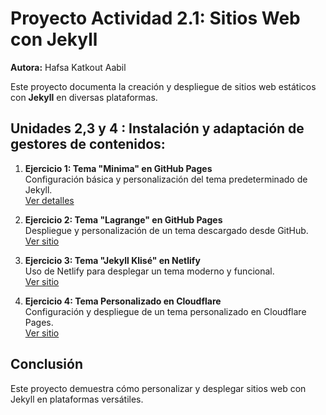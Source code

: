 # Proyecto Actividad 2.1: Sitios Web con Jekyll  
**Autora:** Hafsa Katkout Aabil  

Este proyecto documenta la creación y despliegue de sitios web estáticos con **Jekyll** en diversas plataformas.  
## Unidades 2,3 y 4 : Instalación y adaptación de gestores de contenidos:

1. **Ejercicio 1: Tema "Minima" en GitHub Pages**  
   Configuración básica y personalización del tema predeterminado de Jekyll.  
   [Ver detalles](content/ejercicio1.md)  

2. **Ejercicio 2: Tema "Lagrange" en GitHub Pages**  
   Despliegue y personalización de un tema descargado desde GitHub.  
   [Ver sitio](https://hafsa-katkout.github.io/Lagrange/)  

3. **Ejercicio 3: Tema "Jekyll Klisé" en Netlify**  
   Uso de Netlify para desplegar un tema moderno y funcional.  
   [Ver sitio](https://hafsa-katkout.netlify.app/)  

4. **Ejercicio 4: Tema Personalizado en Cloudflare**  
   Configuración y despliegue de un tema personalizado en Cloudflare Pages.  
   [Ver sitio](https://agency-hafsa-katkout.pages.dev/)  

## Conclusión  
Este proyecto demuestra cómo personalizar y desplegar sitios web con Jekyll en plataformas versátiles.  
